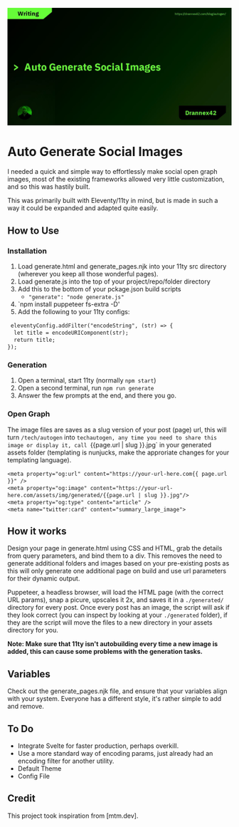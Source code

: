 ![](/blogautogen.jpg)

# Auto Generate Social Images

I needed a quick and simple way to effortlessly make social open graph images, most of the existing frameworks allowed very little customization, and so this was hastily built. 

This was primarily built with Eleventy/11ty in mind, but is made in such a way it could be expanded and adapted quite easily. 

## How to Use

### Installation
1. Load generate.html and generate_pages.njk into your 11ty src directory (wherever you keep all those wonderful pages).
2. Load generate.js into the top of your project/repo/folder directory
3. Add this to the bottom of your pckage.json build scripts
    - `"generate": "node generate.js"`
4. `npm install puppeteer fs-extra -D'
5. Add the following to your 11ty configs: 

```
 eleventyConfig.addFilter("encodeString", (str) => {
  let title = encodeURIComponent(str);
  return title;
});
```

### Generation
1. Open a terminal, start 11ty (normally `npm start`)
2. Open a second terminal, run `npm run generate`
3. Answer the few prompts at the end, and there you go. 

### Open Graph 

The image files are saves as a slug version of your post (page) url, this will turn `/tech/autogen` into `techautogen, any time you need to share this image or display it, call `{{page.url | slug }}.jpg` in your generated assets folder (templating is nunjucks, make the approriate changes for your templating language). 

```
<meta property="og:url" content="https://your-url-here.com{{ page.url }}" />
<meta property="og:image" content="https://your-url-here.com/assets/img/generated/{{page.url | slug }}.jpg"/>
<meta property="og:type" content="article" />
<meta name="twitter:card" content="summary_large_image">
```


## How it works

Design your page in generate.html using CSS and HTML, grab the details from query parameters, and bind them to a div. This removes the need to generate additional folders and images based on your pre-existing posts as this will only generate one additional page on build and use url parameters for their dynamic output. 

Puppeteer, a headless browser, will load the HTML page (with the correct URL params), snap a picure, upscales it 2x, and saves it in a `./generated/` directory for every post. Once every post has an image, the script will ask if they look correct (you can inspect by looking at your `./generated` folder), if they are the script will move the files to a new directory in your assets directory for you. 

**Note: Make sure that 11ty isn't autobuilding every time a new image is added, this can cause some problems with the generation tasks.**

## Variables

Check out the generate_pages.njk file, and ensure that your variables align with your system. Everyone has a different style, it's rather simple to add and remove. 

## To Do

- Integrate Svelte for faster production, perhaps overkill. 
- Use a more standard way of encoding params, just already had an encoding filter for another utility. 
- Default Theme
- Config File

## Credit

This project took inspiration from [mtm.dev].
